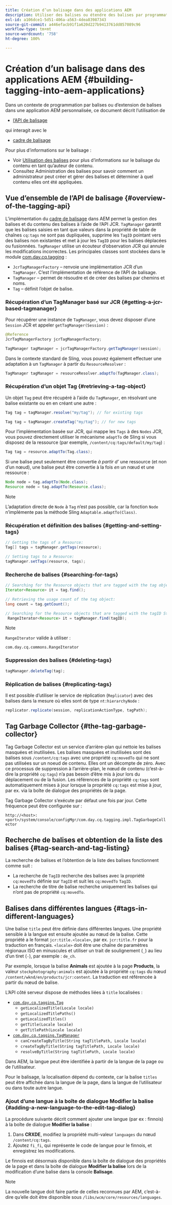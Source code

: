 ```yaml
---
title: Création d’un balisage dans des applications AEM
description: Utiliser des balises ou étendre des balises par programmation dans une application AEM personnalisée
exl-id: a106dce1-5d51-406a-a563-4dea83987343
source-git-commit: a446efacb91f1a620d227b9413761dd857089c96
workflow-type: tm+mt
source-wordcount: '758'
ht-degree: 100%

---
```


# Création d’un balisage dans des applications AEM {#building-tagging-into-aem-applications}

Dans un contexte de programmation par balises ou d’extension de balises dans une application AEM personnalisée, ce document décrit l’utilisation de

* [l’API de balisage ](https://docs.adobe.com/content/help/en/experience-manager-cloud-service-javadoc/com/day/cq/tagging/package-summary.html)

qui interagit avec le

* [cadre de balisage](tagging-framework.md)

Pour plus d’informations sur le balisage :

* Voir [Utilisation des balises](/help/sites-cloud/authoring/features/tags.md) pour plus d’informations sur le balisage du contenu en tant qu’auteur de contenu.
* Consultez Administration des balises pour savoir comment un administrateur peut créer et gérer des balises et déterminer à quel contenu elles ont été appliquées.

## Vue d’ensemble de l’API de balisage {#overview-of-the-tagging-api}

L’implémentation du [cadre de balisage](tagging-framework.md) dans AEM permet la gestion des balises et du contenu des balises à l’aide de l’API JCR. `TagManager` garantit que les balises saisies en tant que valeurs dans la propriété de table de chaînes `cq:tags` ne sont pas dupliquées, supprime les `TagID` pointant vers des balises non existantes et met à jour les `TagID` pour les balises déplacées ou fusionnées. `TagManager` utilise un écouteur d’observation JCR qui annule les modifications incorrectes. Les principales classes sont stockées dans le module [com.day.cq.tagging](https://docs.adobe.com/content/help/en/experience-manager-cloud-service-javadoc/com/day/cq/tagging/package-summary.html) :

* `JcrTagManagerFactory` – renvoie une implémentation JCR d’un `TagManager`. C’est l’implémentation de référence de l’API de balisage.
* `TagManager` – permet de résoudre et de créer des balises par chemins et noms.
* `Tag` – définit l’objet de balise.

### Récupération d’un TagManager basé sur JCR {#getting-a-jcr-based-tagmanager}

Pour récupérer une instance de `TagManager`, vous devez disposer d’une `Session` JCR et appeler `getTagManager(Session)` :

```java
@Reference
JcrTagManagerFactory jcrTagManagerFactory;

TagManager tagManager = jcrTagManagerFactory.getTagManager(session);
```

Dans le contexte standard de Sling, vous pouvez également effectuer une adaptation à un `TagManager` à partir du `ResourceResolver` :

```java
TagManager tagManager = resourceResolver.adaptTo(TagManager.class);
```

### Récupération d’un objet Tag {#retrieving-a-tag-object}

Un objet `Tag` peut être récupéré à l’aide du `TagManager`, en résolvant une balise existante ou en en créant une autre :

```java
Tag tag = tagManager.resolve("my/tag"); // for existing tags

Tag tag = tagManager.createTag("my/tag"); // for new tags
```

Pour l’implémentation basée sur JCR, qui mappe les `Tags` à des `Nodes` JCR, vous pouvez directement utiliser le mécanisme `adaptTo` de Sling si vous disposez de la ressource (par exemple, `/content/cq:tags/default/my/tag`) :

```java
Tag tag = resource.adaptTo(Tag.class);
```

Si une balise peut seulement être convertie *à partir d’* une ressource (et non d’un nœud), une balise peut être convertie à la fois *en* un nœud et une ressource :

```java
Node node = tag.adaptTo(Node.class);
Resource node = tag.adaptTo(Resource.class);
```

>[!NOTE]
>
>L’adaptation directe de `Node` à `Tag` n’est pas possible, car la fonction `Node` n’implémente pas la méthode Sling `Adaptable.adaptTo(Class)`.

### Récupération et définition des balises {#getting-and-setting-tags}

```java
// Getting the tags of a Resource:
Tag[] tags = tagManager.getTags(resource);

// Setting tags to a Resource:
tagManager.setTags(resource, tags);
```

### Recherche de balises {#searching-for-tags}

```java
// Searching for the Resource objects that are tagged with the tag object:
Iterator<Resource> it = tag.find();

// Retrieving the usage count of the tag object:
long count = tag.getCount();

// Searching for the Resource objects that are tagged with the tagID String:
 RangeIterator<Resource> it = tagManager.find(tagID);
```

>[!NOTE]
>
>`RangeIterator` valide à utiliser :
>
>`com.day.cq.commons.RangeIterator`

### Suppression des balises {#deleting-tags}

```java
tagManager.deleteTag(tag);
```

### Réplication de balises {#replicating-tags}

Il est possible d’utiliser le service de réplication (`Replicator`) avec des balises dans la mesure où elles sont de type `nt:hierarchyNode` :

```java
replicator.replicate(session, replicationActionType, tagPath);
```

## Tag Garbage Collector {#the-tag-garbage-collector}

Tag Garbage Collector est un service d’arrière-plan qui nettoie les balises masquées et inutilisées. Les balises masquées et inutilisées sont des balises sous `/content/cq:tags` avec une propriété `cq:movedTo` qui ne sont pas utilisées sur un noeud de contenu. Elles ont un décompte de zéro. Avec ce processus de suppression à l’arrière-plan, le nœud de contenu (c’est-à-dire la propriété `cq:tags`) n’a pas besoin d’être mis à jour lors du déplacement ou de la fusion. Les références de la propriété `cq:tags` sont automatiquement mises à jour lorsque la propriété `cq:tags` est mise à jour, par ex. via la boîte de dialogue des propriétés de la page.

Tag Garbage Collector s’exécute par défaut une fois par jour. Cette fréquence peut être configurée sur :

`http://<host>:<port>/system/console/configMgr/com.day.cq.tagging.impl.TagGarbageCollector`

## Recherche de balises et obtention de la liste des balises {#tag-search-and-tag-listing}

La recherche de balises et l’obtention de la liste des balises fonctionnent comme suit :

* La recherche de `TagID` recherche des balises avec la propriété `cq:movedTo` définie sur `TagID` et suit les `cq:movedTo` `TagID`.
* La recherche de titre de balise recherche uniquement les balises qui n’ont pas de propriété `cq:movedTo`.

## Balises dans différentes langues {#tags-in-different-languages}

Une balise `title` peut être définie dans différentes langues. Une propriété sensible à la langue est ensuite ajoutée au nœud de la balise. Cette propriété a le format `jcr:title.<locale>`, par ex. `jcr:title.fr` pour la traduction en français. `<locale>` doit être une chaîne de paramètres régionaux ISO en minuscules et utiliser un trait de soulignement (`_`) au lieu d’un tiret (`-`), par exemple : `de_ch`.

Par exemple, lorsque la balise **Animals** est ajoutée à la page **Products**, la valeur `stockphotography:animals` est ajoutée à la propriété `cq:tags` du nœud `/content/wknd/en/products/jcr:content`. La traduction est référencée à partir du nœud de balise.

L’API côté serveur dispose de méthodes liées à `title` localisées :

* [`com.day.cq.tagging.Tag`](https://docs.adobe.com/content/help/en/experience-manager-cloud-service-javadoc/com/day/cq/tagging/Tag.html)
   * `getLocalizedTitle(Locale locale)`
   * `getLocalizedTitlePaths()`
   * `getLocalizedTitles()`
   * `getTitle(Locale locale)`
   * `getTitlePath(Locale locale)`
* [`com.day.cq.tagging.TagManager`](https://docs.adobe.com/content/help/en/experience-manager-cloud-service-javadoc/com/day/cq/tagging/TagManager.html)
   * `canCreateTagByTitle(String tagTitlePath, Locale locale)`
   * `createTagByTitle(String tagTitlePath, Locale locale)`
   * `resolveByTitle(String tagTitlePath, Locale locale)`

Dans AEM, la langue peut être identifiée à partir de la langue de la page ou de l’utilisateur.

Pour le balisage, la localisation dépend du contexte, car la balise `titles` peut être affichée dans la langue de la page, dans la langue de l’utilisateur ou dans toute autre langue.

### Ajout d’une langue à la boîte de dialogue Modifier la balise {#adding-a-new-language-to-the-edit-tag-dialog}

La procédure suivante décrit comment ajouter une langue (par ex : finnois) à la boîte de dialogue **Modifier la balise** :

1. Dans **CRXDE**, modifiez la propriété multi-valeur `languages` du nœud `/content/cq:tags`.
1. Ajoutez `fi_fi`, qui représente le code de langue pour le finnois, et enregistrez les modifications.

Le finnois est désormais disponible dans la boîte de dialogue des propriétés de la page et dans la boîte de dialogue **Modifier la balise** lors de la modification d’une balise dans la console **Balisage**.

>[!NOTE]
>
>La nouvelle langue doit faire partie de celles reconnues par AEM, c’est-à-dire qu’elle doit être disponible sous `/libs/wcm/core/resources/languages`.
